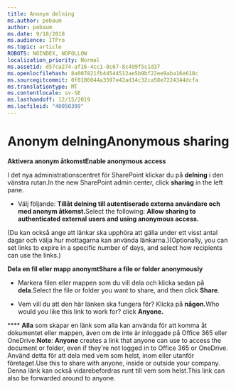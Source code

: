 ```yaml
---
title: Anonym delning
ms.author: pebaum
author: pebaum
ms.date: 9/18/2018
ms.audience: ITPro
ms.topic: article
ROBOTS: NOINDEX, NOFOLLOW
localization_priority: Normal
ms.assetid: d57ca274-af16-4cc1-8c67-8c499f5c1d37
ms.openlocfilehash: 8a007821fb44544512ae5b9bf22ee9aba16e618c
ms.sourcegitcommit: 0f0186044a3597e42ad14c32ca58e7224344dcfa
ms.translationtype: MT
ms.contentlocale: sv-SE
ms.lasthandoff: 12/15/2019
ms.locfileid: "40050399"
---
```

# <a name="anonymous-sharing"></a><span data-ttu-id="928f2-102">Anonym delning</span><span class="sxs-lookup"><span data-stu-id="928f2-102">Anonymous sharing</span></span>

 <span data-ttu-id="928f2-103">**Aktivera anonym åtkomst**</span><span class="sxs-lookup"><span data-stu-id="928f2-103">**Enable anonymous access**</span></span>
  
<span data-ttu-id="928f2-104">I det nya administrationscentret för SharePoint klickar du på **delning** i den vänstra rutan.</span><span class="sxs-lookup"><span data-stu-id="928f2-104">In the new SharePoint admin center, click **sharing** in the left pane.</span></span> 
  
- <span data-ttu-id="928f2-105">Välj följande: **Tillåt delning till autentiserade externa användare och med anonym åtkomst.**</span><span class="sxs-lookup"><span data-stu-id="928f2-105">Select the following: **Allow sharing to authenticated external users and using anonymous access.**</span></span>
  
<span data-ttu-id="928f2-106">(Du kan också ange att länkar ska upphöra att gälla under ett visst antal dagar och välja hur mottagarna kan använda länkarna.)</span><span class="sxs-lookup"><span data-stu-id="928f2-106">(Optionally, you can set links to expire in a specific number of days, and select how recipients can use the links.)</span></span>
    
 <span data-ttu-id="928f2-107">**Dela en fil eller mapp anonymt**</span><span class="sxs-lookup"><span data-stu-id="928f2-107">**Share a file or folder anonymously**</span></span>
  
- <span data-ttu-id="928f2-108">Markera filen eller mappen som du vill dela och klicka sedan på **dela**.</span><span class="sxs-lookup"><span data-stu-id="928f2-108">Select the file or folder you want to share, and then click **Share**.</span></span> 
    
- <span data-ttu-id="928f2-109">Vem vill du att den här länken ska fungera för? Klicka på **någon.**</span><span class="sxs-lookup"><span data-stu-id="928f2-109">Who would you like this link to work for? click **Anyone.**</span></span>
  
 <span data-ttu-id="928f2-110">\*\*\*\* **Alla** som skapar en länk som alla kan använda för att komma åt dokumentet eller mappen, även om de inte är inloggade på Office 365 eller OneDrive.</span><span class="sxs-lookup"><span data-stu-id="928f2-110">**Note**: **Anyone** creates a link that anyone can use to access the document or folder, even if they're not logged in to Office 365 or OneDrive.</span></span> <span data-ttu-id="928f2-111">Använd detta för att dela med vem som helst, inom eller utanför företaget.</span><span class="sxs-lookup"><span data-stu-id="928f2-111">Use this to share with anyone, inside or outside your company.</span></span> <span data-ttu-id="928f2-112">Denna länk kan också vidarebefordras runt till vem som helst.</span><span class="sxs-lookup"><span data-stu-id="928f2-112">This link can also be forwarded around to anyone.</span></span> 
    

